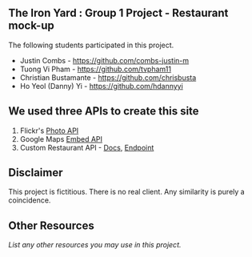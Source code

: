 ## The Iron Yard : Group 1 Project - Restaurant mock-up

The following students participated in this project.

* Justin Combs - https://github.com/combs-justin-m
* Tuong Vi Pham - https://github.com/tvpham11
* Christian Bustamante - https://github.com/chrisbusta
* Ho Yeol (Danny) Yi - https://github.com/hdannyyi

## We used three APIs to create this site

1. Flickr's [Photo API](https://www.flickr.com/services/api/)
2. Google Maps [Embed API](https://developers.google.com/maps/documentation/embed/)
3. Custom Restaurant API -
    [Docs](http://docs.restaurantapi.apiary.io/),
    [Endpoint](http://private-anon-98317ffb0-restaurantapi.apiary-mock.com)

## Disclaimer

This project is fictitious. There is no real client. Any similarity is purely a coincidence.


## Other Resources

_List any other resources you may use in this project._
